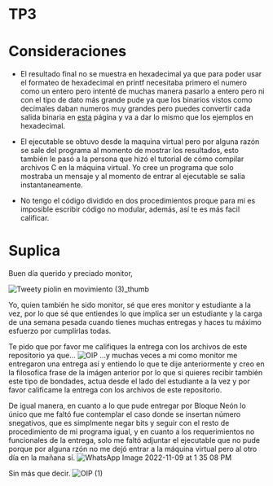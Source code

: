 # TP3

# Consideraciones

- El resultado final no se muestra en hexadecimal ya que para poder usar el formateo de hexadecimal en printf necesitaba primero el numero como un entero pero intenté de muchas manera pasarlo a entero pero ni con el tipo de dato más grande pude ya que los binarios vistos como decimales daban numeros muy grandes pero puedes convertir cada salida binaria en [esta](https://www.rapidtables.org/convert/number/binary-to-hex.html) página y va a dar lo mismo que los ejemplos en hexadecimal. 

- El ejecutable se obtuvo desde la maquina virtual pero por alguna razón se sale del programa al momento de mostrar los resultados, esto también le pasó a la persona que hizó el tutorial de cómo compilar archivos C en la máquina virtual. Yo cree un programa que solo mostraba un mensaje y al momento de entrar al ejecutable se salía instantaneamente.

- No tengo el código dividido en dos procedimientos proque para mi es imposible escribir código no modular, además, así te es más facil calificar.

# Suplica

Buen día querido y preciado monitor,

![Tweety piolin en movimiento (3)_thumb](https://user-images.githubusercontent.com/88736607/200911493-02c19418-3dde-4b9f-9c92-2fc01e378e80.gif)

Yo, quien también he sido monitor, sé que eres monitor y estudiante a la vez, por lo que sé que entiendes lo que implica ser un estudiante y la carga de una semana pesada cuando tienes muchas entregas y haces tu máximo esfuerzo por cumplirlas todas.

Te pido que por favor me califiques la entrega con los archivos de este repositorio ya que...
![OIP](https://user-images.githubusercontent.com/88736607/200911888-1bd41715-c84e-47a2-8399-f6bd8057abdc.jpg)
...y muchas veces a mi como monitor me entregaron una entrega así y entiendo lo que te dije anteriormente y creo en la filosofica frase de la imágen anterior por lo que si quieres recibir también este tipo de bondades, actua desde el lado del estudiante a la vez y por favor calificame la entrega con los archivos de este repositorio.

De igual manera, en cuanto a lo que pude entregar por Bloque Neón lo único que me faltó fue contemplar el caso donde se insertan número snegativos, que es simplmente negar bits y seguir con el resto de procedimiento de mi programa igual, y en cuanto a los requerimientos no funcionales de la entrega, solo me faltó adjuntar el ejecutable que no pude porque por alguna rzón no me dejó entrar a la máquina virtual pero al otro día en la mañana sí.
![WhatsApp Image 2022-11-09 at 1 35 08 PM](https://user-images.githubusercontent.com/88736607/200915618-3a372e37-54e5-4fb0-9b36-edf78acd1a4f.jpeg)

Sin más que decir.
![OIP (1)](https://user-images.githubusercontent.com/88736607/200915740-39a2abde-044b-43b1-b128-e1097167a8a2.jpg)
